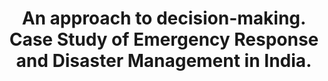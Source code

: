 ---
layout: publication-layout
year: 2012
title: An approach to decision-making. Case Study of Emergency Response and Disaster Management in India.
description: 1 August, 2012. Boeing International, Bangalore. Presented by Bharath M. Palavalli, Harsha Krishna, Onkar Hoysala.
link: http://fieldsofview.in/bibtex.php?refname=palavalli12boeing
ide: aug1dmemergencyresponsecasestudy
tag: presentations
categories: presentations
---